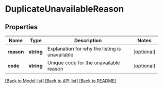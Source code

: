 # DuplicateUnavailableReason

## Properties
Name | Type | Description | Notes
------------ | ------------- | ------------- | -------------
**reason** | **string** | Explanation for why the listing is unavailable | [optional] 
**code** | **string** | Unique code for the unavailable reason | [optional] 

[[Back to Model list]](../README.md#documentation-for-models) [[Back to API list]](../README.md#documentation-for-api-endpoints) [[Back to README]](../README.md)



